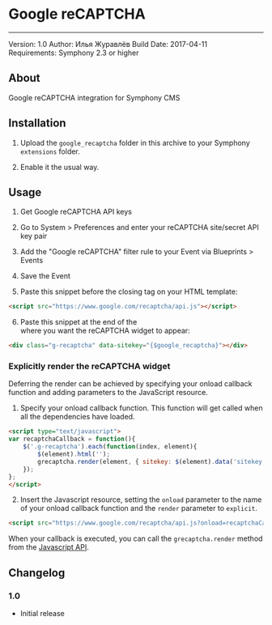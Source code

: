 # Google reCAPTCHA
-----------

Version: 1.0
Author: Илья Журавлёв
Build Date: 2017-04-11  
Requirements: Symphony 2.3 or higher

## About

Google reCAPTCHA integration for Symphony CMS


## Installation

1. Upload the `google_recaptcha` folder in this archive to your Symphony `extensions` folder.

2. Enable it the usual way.


## Usage

1. Get Google reCAPTCHA API keys

2. Go to System > Preferences and enter your reCAPTCHA site/secret API key pair

3. Add the "Google reCAPTCHA" filter rule to your Event via Blueprints > Events

4. Save the Event

5. Paste this snippet before the closing </head> tag on your HTML template:

```HTML    
<script src="https://www.google.com/recaptcha/api.js"></script>
```

6. Paste this snippet at the end of the <form> where you want the reCAPTCHA widget to appear:

```HTML    
<div class="g-recaptcha" data-sitekey="{$google_recaptcha}"></div>
```

### Explicitly render the reCAPTCHA widget

Deferring the render can be achieved by specifying your onload callback function and adding parameters to the JavaScript resource.

1. Specify your onload callback function.  This function will get called when all the dependencies have loaded.

```HTML
<script type="text/javascript">
var recaptchaCallback = function(){
	$('.g-recaptcha').each(function(index, element){
		$(element).html('');
		grecaptcha.render(element, { sitekey: $(element).data('sitekey') });
	});
};
</script>
```

2. Insert the Javascript resource, setting the `onload` parameter to the name of your onload callback function and the `render` parameter to `explicit`.

```HTML
<script src="https://www.google.com/recaptcha/api.js?onload=recaptchaCallback&amp;render=explicit" async="async" defer="defer"></script>
```

When your callback is executed, you can call the `grecaptcha.render` method from the [Javascript API](https://developers.google.com/recaptcha/docs/display#js_api).


## Changelog

### 1.0
 - Initial release
